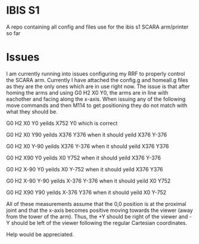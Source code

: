 # IBIS S1
A repo containing all config and files use for the ibis s1 SCARA arm/printer so far

# Issues
I am currently running into issues configuring my RRF to properly control the SCARA arm. Currently I have attached the config.g and homeall.g files as they are the only ones which are in use right now.
The issue is that after homing the arms and using G0 H2 X0 Y0, the arms are in line with eachother and facing along the x-axis. When issuing any of the following move commands and then M114 to get positioning they do not match with what they should be.

G0 H2 X0 Y0 yeilds X752 Y0 which is correct

G0 H2 X0 Y90 yeilds X376 Y376 when it should yeild X376 Y-376

G0 H2 X0 Y-90 yeilds X376 Y-376 when it should yeild X376 Y376

G0 H2 X90 Y0 yeilds X0 Y752 when it should yeild X376 Y-376

G0 H2 X-90 Y0 yeilds X0 Y-752 when it should yeild X376 Y376

G0 H2 X-90 Y-90 yeilds X-376 Y-376 when it should yeild X0 Y752

G0 H2 X90 Y90 yeilds X-376 Y376 when it should yeild X0 Y-752

All of these measurements assume that the 0,0 position is at the proximal joint and that the x-axis becomes positive moving towards the viewer (away from the tower of the arm). Thus, the +Y should be right of the viewer and -Y should be left of the viewer following the regular Cartesian coordinates.

Help would be appreciated.

